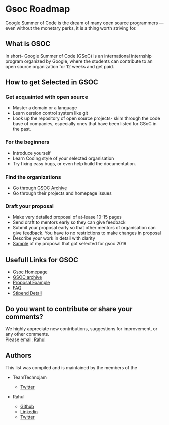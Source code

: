 # Gsoc Roadmap
Google Summer of Code is the dream of many open source programmers — even without the monetary perks, it is a thing worth striving for.
## What is GSOC
In short- 
Google Summer of Code (GSoC) is an international internship program organized by Google, where the students can contribute to an open source organization for 12 weeks and get paid.

## How to get Selected in GSOC
### Get acquainted with open source
* Master a domain or a language
* Learn cersion control system like git
* Look up the repository of open source projects- skim through the code base of companies, especially ones that have been listed for GSoC in the past.
### For the beginners
* Introduce yourself
* Learn Coding style of your selected organisation
* Try fixing easy bugs, or even help build the documentation.
###  Find the organizations
* Go through [GSOC Archive](https://summerofcode.withgoogle.com/archive/)
* Go through their projects and homepage issues

### Draft your proposal
* Make very detailed proposal of at-lease 10-15 pages
* Send draft to mentors early so they can give feedback
* Submit your proposal early so that other mentors of organisation can give feedback.
You have to no restrictions to make changes in proposal
* Describe your work in detail with clarity
* [Sample](https://docs.google.com/document/d/1ieO_1rxN0ONPPqsU634uWLEh7rGrnRQBZbr_qvpQ_S4/edit?usp=sharing) of my proposal that got selected for gsoc 2019

## Usefull Links for GSOC
* [Gsoc Homepage](https://summerofcode.withgoogle.com/)
* [GSOC archive](https://summerofcode.withgoogle.com/archive/)
* [Proposal Example](https://docs.google.com/document/d/1ieO_1rxN0ONPPqsU634uWLEh7rGrnRQBZbr_qvpQ_S4/edit?usp=sharing)
* [FAQ](https://developers.google.com/open-source/gsoc/faq)
* [Stipend Detail](https://developers.google.com/open-source/gsoc/help/student-stipends)

## Do you want to contribute or share your comments?

We highly appreciate new contributions, suggestions for improvement, or any other comments.  
Please email: [Rahul](mailto:rahul.chauhan049@gamil.com)

## Authors

This list was compiled and is maintained by the members of the 
* TeamTechnojam
  * [Twitter](https://twitter.com/technojam_gu) 
  
* Rahul 
  * [Github](https://github.com/rahulchauhan049) 
  * [Linkedin](https://www.linkedin.com/in/rahul-chauhan-818481b7/) 
  * [Twitter](https://twitter.com/calledRahul)


